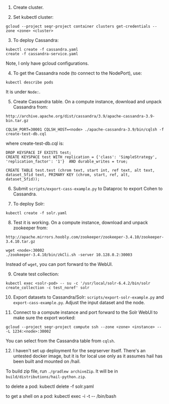 
1.  Create cluster.

2.  Set kubectl cluster:

```
gcloud --project seqr-project container clusters get-credentials --zone <zone> <cluster>
```

3.  To deploy Cassandra:

```
kubectl create -f cassandra.yaml
create -f cassandra-service.yaml
```

Note, I only have gcloud configurations.

4.  To get the Cassandra node (to connect to the NodePort), use:

```
kubectl describe pods
```

It is under `Node:`.

5. Create Cassandra table.  On a compute instance, download and unpack
Cassandra from:

`http://archive.apache.org/dist/cassandra/3.9/apache-cassandra-3.9-bin.tar.gz`

```
CQLSH_PORT=30001 CQLSH_HOST=<node> ./apache-cassandra-3.9/bin/cqlsh -f create-test-db.cql
```

where create-test-db.cql is:

```
DROP KEYSPACE IF EXISTS test;
CREATE KEYSPACE test WITH replication = {'class': 'SimpleStrategy', 'replication_factor': '1'}  AND durable_writes = true;

CREATE TABLE test.test (chrom text, start int, ref text, alt text, dataset_5fid text, PRIMARY KEY (chrom, start, ref, alt, dataset_5fid));
```

6.  Submit `scripts/export-cass-example.py` to Dataproc to export Cohen to Cassandra.

7. To deploy Solr:

```
kubectl create -f solr.yaml
```

8.  Test it is working.  On a compute instance, download and unpack zookeeper from:

`http://apache.mirrors.hoobly.com/zookeeper/zookeeper-3.4.10/zookeeper-3.4.10.tar.gz`

```
wget <node>:30002
./zookeeper-3.4.10/bin/zkCli.sh -server 10.128.0.2:30003
```

Instead of `wget`, you can port forward to the WebUI.

9.  Create test collection:

```
kubectl exec <solr-pod> -- su -c '/usr/local/solr-6.4.2/bin/solr create_collection -c test_noref' solr
```

10.  Export datasets to Cassandra/Solr:
`scripts/export-solr-example.py` and `export-cass-example.py`.  Adjust
the input dataset and the node.

11.  Connect to a compute instance and port forward to the Solr WebUI
to make sure the export worked:

```
gcloud --project seqr-project compute ssh --zone <zone> <instance> -- -L 1234:<node>:30002
```

You can select from the Cassandra table from `cqlsh`.

12. I haven't set up deployment for the seqrserver itself.  There's an
untested docker image, but it is for local use only as it assumes hail
has been built and mounted on /hail.

To build zip file, run `./gradlew archiveZip`.  It will be in
`build/distributions/hail-python.zip`.

to delete a pod: kubectl delete -f solr.yaml

to get a shell on a pod: kubectl exec -i -t <pod> -- /bin/bash
